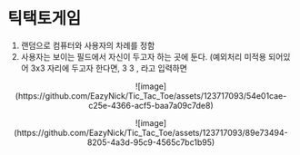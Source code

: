 # 틱택토게임
1. 랜덤으로 컴퓨터와 사용자의 차례를 정함
2. 사용자는 보이는 필드에서 자신이 두고자 하는 곳에 둔다. (예외처리 미적용 되어있어 3x3 자리에 두고자 한다면, 3 3 , 라고 입력하면
<p align="center">
![image](https://github.com/EazyNick/Tic_Tac_Toe/assets/123717093/54e01cae-c25e-4366-acf5-baa7a09c7de8)
  </p>
  <p align="center">
![image](https://github.com/EazyNick/Tic_Tac_Toe/assets/123717093/89e73494-8205-4a3d-95c9-4565c7bc1b95)
</p>
